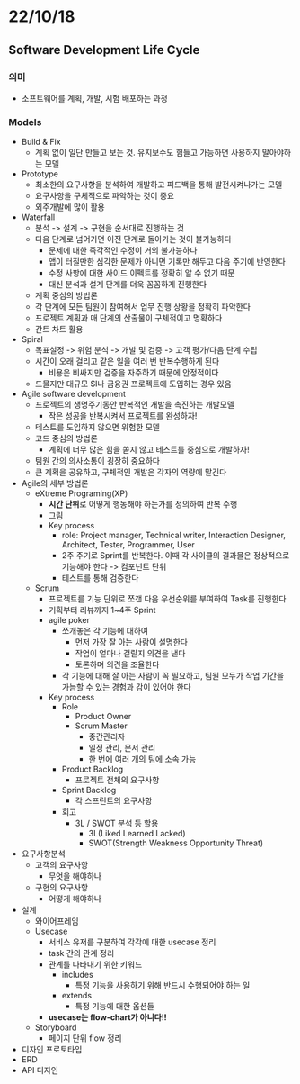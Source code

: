 # 22/10/18

## Software Development Life Cycle

### 의미

- 소프트웨어를 계획, 개발, 시험 배포하는 과정

### Models

- Build & Fix
	- 계획 없이 일단 만들고 보는 것. 유지보수도 힘들고 가능하면 사용하지 말아야하는 모델
- Prototype
	- 최소한의 요구사항을 분석하여 개발하고 피드백을 통해 발전시켜나가는 모델
	- 요구사항을 구체적으로 파악하는 것이 중요
	- 외주개발에 많이 활용
- Waterfall
	- 분석 -> 설계 -> 구현을 순서대로 진행하는 것
	- 다음 단계로 넘어가면 이전 단계로 돌아가는 것이 불가능하다
		- 문제에 대한 즉각적인 수정이 거의 불가능하다
		- 앱이 터질만한 심각한 문제가 아니면 기록만 해두고 다음 주기에 반영한다
		- 수정 사항에 대한 사이드 이펙트를 정확히 알 수 없기 때문
		- 대신 분석과 설계 단계를 더욱 꼼꼼하게 진행한다
	- 계획 중심의 방법론
	- 각 단계에 모든 팀원이 참여해서 업무 진행 상황을 정확히 파악한다
	- 프로젝트 계획과 매 단계의 산출물이 구체적이고 명확하다
	- 간트 차트 활용
- Spiral
	- 목표설정 -> 위험 분석 -> 개발 및 검증 -> 고객 평가/다음 단계 수립
	- 시간이 오래 걸리고 같은 일을 여러 번 반복수행하게 된다
		- 비용은 비싸지만 검증을 자주하기 때문에 안정적이다
	- 드물지만 대규모 SI나 금융권 프로젝트에 도입하는 경우 있음
- Agile software development
	- 프로젝트의 생명주기동안 반복적인 개발을 촉진하는 개발모델
		- 작은 성공을 반복시켜서 프로젝트를 완성하자!
	- 테스트를 도입하지 않으면 위험한 모델
	- 코드 중심의 방법론
		- 계획에 너무 많은 힘을 쏟지 않고 테스트를 중심으로 개발하자!
	- 팀원 간의 의사소통이 굉장히 중요하다
	- 큰 계획을 공유하고, 구체적인 개발은 각자의 역량에 맡긴다
- Agile의 세부 방법론
	- eXtreme Programing(XP)
		- **시간 단위**로 어떻게 행동해야 하는가를 정의하여 반복 수행
		- 그림
		- Key process
			- role: Project manager, Technical writer, Interaction Designer, Architect, Tester, Programmer, User
			- 2주 주기로 Sprint를 반복한다. 이때 각 사이클의 결과물은 정상적으로 기능해야 한다 -> 컴포넌트 단위
			- 테스트를 통해 검증한다
	- Scrum
		- 프로젝트를 기능 단위로 쪼갠 다음 우선순위를 부여하여 Task를 진행한다
		- 기획부터 리뷰까지 1~4주 Sprint
		- agile poker
			- 쪼개놓은 각 기능에 대하여
				- 먼저 가장 잘 아는 사람이 설명한다
				- 작업이 얼마나 걸릴지 의견을 낸다
				- 토론하며 의견을 조율한다
			- 각 기능에 대해 잘 아는 사람이 꼭 필요하고, 팀원 모두가 작업 기간을 가늠할 수 있는 경험과 감이 있어야 한다
		- Key process
			- Role
				- Product Owner
				- Scrum Master
					- 중간관리자
					- 일정 관리, 문서 관리
					- 한 번에 여러 개의 팀에 소속 가능
			- Product Backlog
				- 프로젝트 전체의 요구사항
			- Sprint Backlog
				- 각 스프린트의 요구사항
			- 회고
				- 3L / SWOT 분석 등 할용
					- 3L(Liked Learned Lacked)
					- SWOT(Strength Weakness Opportunity Threat)
- 요구사항분석
	- 고객의 요구사항
		- 무엇을 해야하나
	- 구현의 요구사항
		- 어떻게 해야하나
- 설계
	- 와이어프레임
	- Usecase
		- 서비스 유저를 구분하여 각각에 대한 usecase 정리
		- task 간의 관계 정리
		- 관계를 나타내기 위한 키워드
			- includes
				- 특정 기능을 사용하기 위해 반드시 수행되어야 하는 일
			- extends
				- 특정 기능에 대한 옵션들
		- **usecase는 flow-chart가 아니다!!**
	- Storyboard
		- 페이지 단위 flow 정리
- 디자인 프로토타입
- ERD
- API 디자인